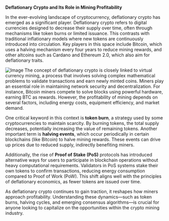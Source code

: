 **Deflationary Crypto and Its Role in Mining Profitability**

In the ever-evolving landscape of cryptocurrency, deflationary crypto has emerged as a significant player. Deflationary crypto refers to digital currencies designed to decrease their supply over time, often through mechanisms like token burns or limited issuance. This contrasts with traditional inflationary models where new tokens are continuously introduced into circulation. Key players in this space include Bitcoin, which uses a halving mechanism every four years to reduce mining rewards, and other altcoins such as Cardano and Ethereum 2.0, which also aim for deflationary traits.


![Image](https://github.com/user-attachments/assets/31692037-0104-4703-abd1-696b6a7dd41b)
The concept of deflationary crypto is closely linked to virtual currency mining, a process that involves solving complex mathematical problems to validate transactions and earn newly minted coins. Miners play an essential role in maintaining network security and decentralization. For instance, Bitcoin miners compete to solve blocks using powerful hardware, earning BTC as rewards. However, the profitability of mining depends on several factors, including energy costs, equipment efficiency, and market demand.

One critical keyword in this context is **token burn**, a strategy used by some cryptocurrencies to maintain scarcity. By burning tokens, the total supply decreases, potentially increasing the value of remaining tokens. Another important term is **halving events**, which occur periodically in certain blockchains (like Bitcoin) to halve mining rewards. These events can drive up prices due to reduced supply, indirectly benefiting miners.

Additionally, the rise of **Proof of Stake (PoS)** protocols has introduced alternative ways for users to participate in blockchain operations without heavy computational requirements. Validators in PoS systems stake their own tokens to confirm transactions, reducing energy consumption compared to Proof of Work (PoW). This shift aligns well with the principles of deflationary economics, as fewer tokens are issued over time.

As deflationary crypto continues to gain traction, it reshapes how miners approach profitability. Understanding these dynamics—such as token burns, halving cycles, and emerging consensus algorithms—is crucial for anyone looking to capitalize on the opportunities within the crypto mining industry.
